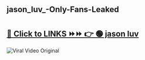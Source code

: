 
 ## jason_luv_-Only-Fans-Leaked

# <h2><a href="https://clipsfans.com/jason_luv_&ref=git">🔗 Click to LINKS ⏩⏩ 👉 🟢 jason luv  </a></h2>

<a href="https://clipsfans.com/jason_luv_&ref=git" rel="nofollow" data-target="animated-image.originalLink"><img src="https://i.ibb.co.com/xMMVF88/686577567.gif" alt="Viral Video Original" style="max-width: 100%; display: inline-block;" data-target="animated-image.originalImage"></a>
